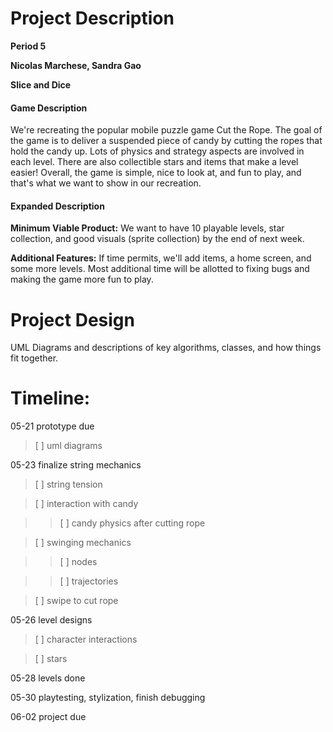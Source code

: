 # Project Description

**Period 5**

**Nicolas Marchese, Sandra Gao**

**Slice and Dice**

#### Game Description

We're recreating the popular mobile puzzle game Cut the Rope. The goal of the game is to deliver a suspended piece of candy by cutting the ropes that hold the candy up. Lots of physics and strategy aspects are involved in each level. There are also collectible stars and items that make a level easier! Overall, the game is simple, nice to look at, and fun to play, and that's what we want to show in our recreation.

#### Expanded Description

**Minimum Viable Product:** We want to have 10 playable levels, star collection, and good visuals (sprite collection) by the end of next week.

**Additional Features:** If time permits, we'll add items, a home screen, and some more levels. Most additional time will be allotted to fixing bugs and making the game more fun to play.

# Project Design

UML Diagrams and descriptions of key algorithms, classes, and how things fit together.

# Timeline:

05-21 prototype due

> [ ] uml diagrams

05-23 finalize string mechanics

> [ ] string tension

> [ ] interaction with candy

>> [ ] candy physics after cutting rope

> [ ] swinging mechanics

>> [ ] nodes

>> [ ] trajectories

> [ ] swipe to cut rope

05-26 level designs

> [ ] character interactions

> [ ] stars

05-28 levels done

05-30 playtesting, stylization, finish debugging

06-02 project due
